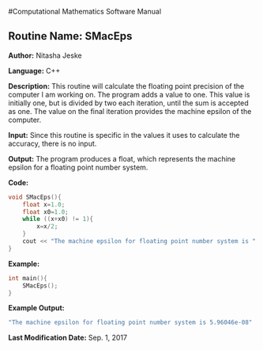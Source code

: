 #Computational Mathematics Software Manual

## **Routine Name:** SMacEps

**Author:** Nitasha Jeske

**Language:** C++

**Description:** This routine will calculate the floating point precision of the computer I am working on. The program adds a value to one. This value is initially one, but is divided by two each iteration, until the sum is accepted as one. The value on the final iteration provides the machine epsilon of the computer. 

**Input:** Since this routine is specific in the values it uses to calculate the accuracy, there is no input.

**Output:** The program produces a float, which represents the machine epsilon for a floating point number system. 

**Code:**
``` C++
void SMacEps(){
    float x=1.0;
    float x0=1.0;
    while ((x+x0) != 1){
        x=x/2;
    }
    cout << "The machine epsilon for floating point number system is " << x << endl;
}
```

**Example:**
``` C++
int main(){
    SMacEps();
}
```
**Example Output:** 
``` C++
"The machine epsilon for floating point number system is 5.96046e-08"
```

**Last Modification Date:** Sep. 1, 2017



